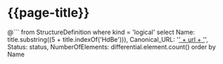 # {{page-title}}


@```
	from StructureDefinition
	where kind = 'logical'
	select 
	Name: title.substring((5 + title.indexOf('HdBe'))), 
	Canonical_URL: '<a href="https://simplifier.net/guide/hdbe-r4-cbb/Home/LogicalModels/' + id +  '.page.md?version=current">' + url + '</a>',
	Status: status,
    NumberOfElements: differential.element.count()
	order by Name 
```